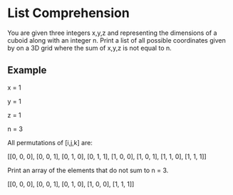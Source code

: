 # List Comprehension

You are given three integers x,y,z and representing the dimensions of a cuboid
along with an integer n. Print a list of all possible coordinates given by on a 3D grid where the sum of x,y,z
is not equal to n.

## Example

x = 1

y = 1

z = 1

n = 3


All permutations of [i,j,k] are:

[[0, 0, 0], [0, 0, 1], [0, 1, 0], [0, 1, 1], [1, 0, 0], [1, 0, 1], [1, 1, 0], [1, 1, 1]]


Print an array of the elements that do not sum to n = 3.

[[0, 0, 0], [0, 0, 1], [0, 1, 0], [1, 0, 0], [1, 1, 1]]

